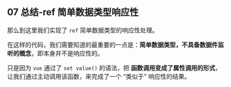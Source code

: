 ## 07 总结-ref 简单数据类型响应性

那么到这里我们实现了 `ref` 简单数据类型的响应性处理。

在这样的代码，我们需要知道的最重要的一点是：**简单数据类型，不具备数据件监听的概念**，即本身并不是响应性的。

只是因为 `vue` 通过了 `set value()` 的语法，把 **函数调用变成了属性调用的形式**，让我们通过主动调用该函数，来完成了一个 “类似于” 响应性的结果。
